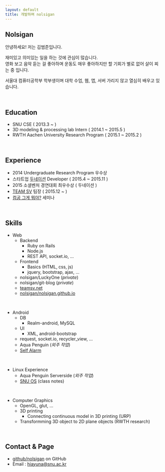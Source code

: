 ```yaml
---
layout: default
title: 개발하며 nolsigan
---
```



## Nolsigan

안녕하세요! 저는 김범준입니다.

재미있고 의미있는 일을 하는 것에 관심이 많습니다.  
영화 보고 음악 듣는 걸 좋아하며 운동도 매우 좋아하지만 할 기회가 별로 없어 살이 찌는 중 입니다. 

서울대 컴퓨터공학부 학부생이며 대학 수업, 웹, 앱, 서버 가리지 않고 열심히 배우고 있습니다.  


<br/>

## Education

* SNU CSE ( 2013.3 ~ )
* 3D modeling & processing lab Intern ( 2014.1 ~ 2015.5 )
* RWTH Aachen University Research Program ( 2015.1 ~ 2015.2 )

<br/>

## Experience

* 2014 Undergraduate Research Program 우수상
* 스타트업 [두네이션][donation] Developer ( 2015.4 ~ 2015.11 )
* 2015 소셜벤처 경연대회 최우수상 ( 두네이션 )
* [TEAM SV][TEAM_SV] 팀장 ( 2015.12 ~ )
* [컴공 그게 뭐야?][컴그뭐] 세미나

<br/>

## Skills

* Web
    * Backend
        * Ruby on Rails
        * Node.js
        * REST API, socket.io, ...
    * Frontend
        * Basics (HTML, css, js)
        * jquery, bootstrap, ajax, ...
    * nolsigan/LuckyOne  (*private*)
    * nolsigan/git-blog  (*private*)
    * [teamsv.net][TEAM_SV]
    * [nolsigan/nolsigan.github.io][github_nolsigan]  

<br/>    

* Android
    * DB
        * Realm-android, MySQL
    * UI
        * XML, android-bootstrap
    * request, socket.io, recycler_view, ...
    * Aqua Penguin  (*외주 작업*)
    * [Self Alarm][github_self]
    
<br/> 

* Linux Experience
    * Aqua Penguin Serverside  (*외주 작업*)
    * [SNU OS][github_os]  (class notes)

<br/> 

* Computer Graphics
    * OpenGL, glut, ...
    * 3D printing
        * Connecting continuous model in 3D printing  (URP)
    * Transformming 3D object to 2D plane objects  (RWTH research)
     

<br/>

## Contact & Page

* [github/nolsigan][github] on GitHub
* Email : hiayuna@snu.ac.kr


[donation]: https://www.facebook.com/dunation/
[TEAM_SV]: http://teamsv.net
[github]: https://github.com/nolsigan
[github_nolsigan]: https://github.com/nolsigan/nolsigan.github.io
[github_self]: https://github.com/nolsigan/SelfAlarm
[github_os]: https://github.com/nolsigan/SNU/tree/master/3-2/Operating%20System
[컴그뭐]: https://drive.google.com/folderview?id=0B8JI3Omkp_08eTVWLTZpVHo5blk&usp=sharing&tid=0B8JI3Omkp_08MUJ3NXp6b0dVYlU